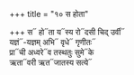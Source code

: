 +++
title = "१० स होता"

+++
स᳓ हो᳓ता य᳓स्य रो᳓दसी चिद् उर्वी᳓  
यज्ञं᳓-यज्ञम् अभि᳓ वृधे᳓ गृणीतः᳓  
प्रा᳓ची अध्वरे᳓व तस्थतुः सुमे᳓के  
ऋता᳓वरी ऋत᳓जातस्य सत्ये᳓